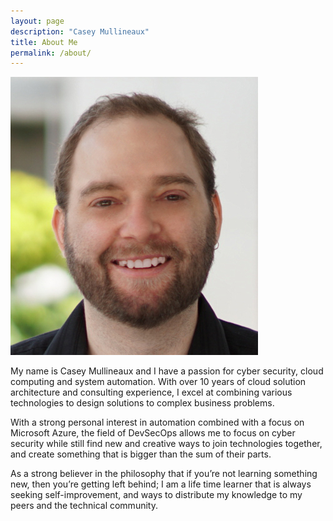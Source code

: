 ```yaml
---
layout: page
description: "Casey Mullineaux"
title: About Me
permalink: /about/
---
```


<img src='/assets/img/profile.jpg' alt="Casey Mullineaux" />

<p>
    My name is Casey Mullineaux and I have a passion for cyber security, cloud computing and system automation. With
    over 10 years of cloud solution architecture and consulting experience, I excel at combining various technologies
    to design solutions to complex business problems.
</p>
<p>
    With a strong personal interest in automation combined with a focus on Microsoft Azure, the field of DevSecOps
    allows me to focus on cyber security while still find new and creative ways to join technologies together, and
    create something that is bigger than the sum of their parts.
</p>
<p>
    As a strong believer in the philosophy that if you’re not learning something new, then you’re getting left behind;
    I am a life time learner that is always seeking self-improvement, and ways to distribute my knowledge to my peers
    and the technical community.
</p>